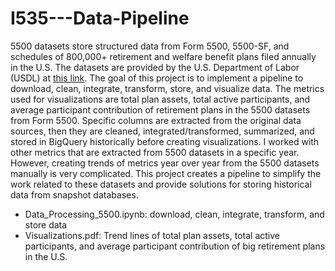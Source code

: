# I535---Data-Pipeline
5500 datasets store structured data from Form 5500, 5500-SF, and schedules of 800,000+ retirement and welfare benefit plans filed annually in the U.S. The datasets are provided by the U.S. Department of Labor (USDL) at [this link](https://www.dol.gov/agencies/ebsa/about-ebsa/our-activities/public-disclosure/foia/form-5500-datasets). 
The goal of this project is to implement a pipeline to download, clean, integrate, transform, store, and visualize data. The metrics used for visualizations are total plan assets, total active participants, and average participant contribution of retirement plans in the 5500 datasets from Form 5500. Specific columns are extracted from the original data sources, then they are cleaned, integrated/transformed, summarized, and stored in BigQuery historically before creating visualizations.
I worked with other metrics that are extracted from 5500 datasets in a specific year. However, creating trends of metrics year over year from the 5500 datasets manually is very complicated. This project creates a pipeline to simplify the work related to these datasets and provide solutions for storing historical data from snapshot databases.
- Data_Processing_5500.ipynb: download, clean, integrate, transform, and store data
- Visualizations.pdf: Trend lines of total plan assets, total active participants, and average participant contribution of big retirement plans in the U.S.
